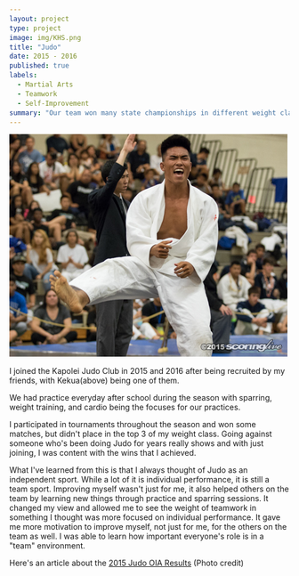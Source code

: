 ```yaml
---
layout: project
type: project
image: img/KHS.png
title: "Judo"
date: 2015 - 2016
published: true
labels:
  - Martial Arts
  - Teamwork
  - Self-Improvement
summary: "Our team won many state championships in different weight classes in 2015 and 2016."
---
```


<img class="rounded mx-auto d-block" src="../img/kjudo.png">

I joined the Kapolei Judo Club in 2015 and 2016 after being recruited by my friends, with Kekua(above) being one of them. 

We had practice everyday after school during the season with sparring, weight training, and cardio being the focuses for our practices. 

I participated in tournaments throughout the season and won some matches, but didn't place in the top 3 of my weight class. Going against someone who's been doing Judo for years really shows and with just joining, I was content with the wins that I achieved. 

What I've learned from this is that I always thought of Judo as an independent sport. While a lot of it is individual performance, it is still a team sport. Improving myself wasn't just for me, it also helped others on the team by learning new things through practice and sparring sessions. It changed my view and allowed me to see the weight of teamwork in something I thought was more focused on individual performance. It gave me more motivation to improve myself, not just for me, for the others on the team as well. I was able to learn how important everyone's role is in a "team" environment.

Here's an article about the [2015 Judo OIA Results](https://scoringlive.com/print.php?storyid=12889) (Photo credit)
